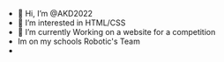 - 👋 Hi, I’m @AKD2022
- 👀 I’m interested in HTML/CSS
- 🌱 I’m currently Working on a website for a competition
- Im on my schools Robotic's Team
- 

<!---
DrDabIT/DrDabIT is a ✨ special ✨ repository because its `README.md` (this file) appears on your GitHub profile.
You can click the Preview link to take a look at your changes.
--->

